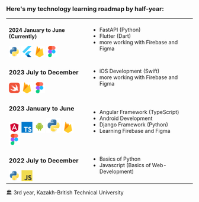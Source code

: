 <h3>Here's my technology learning roadmap by half-year:</h3>

<table>
<tr>
<td>
<h4>2024 January to June (Currently)</h4>

<div>
<img src="assets/python-original.svg" width="30"/>
<img src="assets/flutterio-icon.svg" width="30"/>
<img src="assets/firebase-icon.svg" width="30"/>
<img src="assets/figma-icon.svg" width="30"/>
</div>

</td>
<td>
    <ul>
    <li>FastAPI (Python)</li>
    <li>Flutter (Dart)</li>
    <li>more working with Firebase and Figma</li>
    </ul>
</td>
</tr>

<tr>
<td>

<h3>2023 July to December</h3>
<div>
<img src="assets/swift-original.svg" width="30"/>
<img src="assets/firebase-icon.svg" width="30"/>
<img src="assets/figma-icon.svg" width="30"/>
</div>

</td>
<td>
    <ul>
    <li>iOS Development (Swift)</li>
    <li>more working with Firebase and Figma</li>
    </ul>
</td>
</tr>

<tr>
<td>

<h3>2023 January to June</h3>
<div>
<img src="assets/angular.svg" width="30"/>
<img src="assets/typescript-original.svg" width="30"/>
<img src="assets/android-original-wordmark.svg" width="30"/>
<img src="assets/python-original.svg" width="40"/>
<img src="assets/firebase-icon.svg" width="30"/>
<img src="assets/figma-icon.svg" width="30"/>
</div>

</td>
<td>
    <ul>
    <li>Angular Framework (TypeScript)</li>
    <li>Android Development</li>
    <li>Django Framework (Python)</li>
    <li>Learning Firebase and Figma</li>
    </ul>
</td>
</tr>

<tr>
<td>


<h3>2022 July to December</h3>
<div>
<img src="assets/python-original.svg" width="30"/>
<img src="assets/javascript-original.svg" width="30"/>
</div>

</td>
<td>
    <ul>
    <li>Basics of Python</li>
    <li>Javascript (Basics of Web-Development)</li>
    </ul>
</td>
</tr>

</table>

🏛️ 3rd year, Kazakh-British Technical University